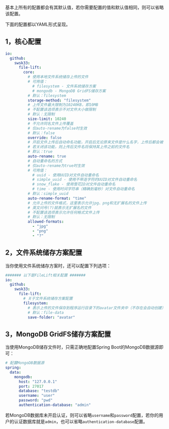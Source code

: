 基本上所有的配置都会有其默认值，若你需要配置的值和默认值相同，则可以省略该配置。

下面的配置都以YAML形式呈现。

## 1，核心配置

```yaml
io:
  github:
    swsk33:
      file-lift:
        core:
          # 使用本地文件系统储存上传的文件
          # 可用值：
            # filesystem - 文件系统储存方案
            # mongodb - MongoDB GridFS储存方案
          # 默认：filesystem
          storage-method: "filesystem"
          # 上传文件最大限制为10240KB，即10MB
          # 不配置该选项表示不对文件大小做限制
          # 默认：无限制
          size-limit: 10240
          # 不允许同名文件上传覆盖
          # 仅auto-rename为false时生效
          # 默认：false
          override: false
          # 开启文件上传后自动命名功能，开启后无论原来文件是什么名字，上传后都会被自动重命名，防止重复
          # 若关闭该功能，则上传后文件名将保持其上传之前的文件名
          # 默认：true
          auto-rename: true
          # 自动重命名的方式
          # 仅auto-rename为true时生效
          # 可用值：
            # uuid - 使用UUID对文件自动重命名
            # simple_uuid - 使用不带连字符的UUID对文件自动重命名
            # snow_flake - 使用雪花ID对文件自动重命名
            # time - 使用时间字符串（精确到毫秒）对文件自动重命名
          # 默认：simple_uuid
          auto-rename-format: "time"
          # 允许上传的文件格式，这里表示允许jpg、png和无扩展名的文件上传
          # 英文问号(?)就表示无扩展名的文件
          # 不配置该选项表示允许任何格式文件上传
          # 默认：无限制
          allowed-formats:
            - "jpg"
            - "png"
            - "?"
```

## 2，文件系统储存方案配置

当你使用文件系统储存方案时，还可以配置下列选项：

```yaml
####### 以下是FileLift相关配置 #######
io:
  github:
    swsk33:
      file-lift:
        # 关于文件系统储存方案配置
        filesystem:
          # 表示上传的文件保存到程序运行目录下的avatar文件夹中（不存在会自动创建）
          # 默认：file-data
          save-folder: "avatar"
```

## 3，MongoDB GridFS储存方案配置

当使用MongoDB储存文件时，只需正确地配置Spring Boot的MongoDB数据源即可：

```yaml
# 配置MongoDB数据源
spring:
  data:
    mongodb:
      host: "127.0.0.1"
      port: 27017
      database: "testdb"
      username: "user"
      password: "pwd"
      authentication-database: "admin"
```

若MongoDB数据库未开启认证，则可以省略`username`和`password`配置，若你的用户的认证数据库就是`admin`，也可以省略`authentication-database`配置。